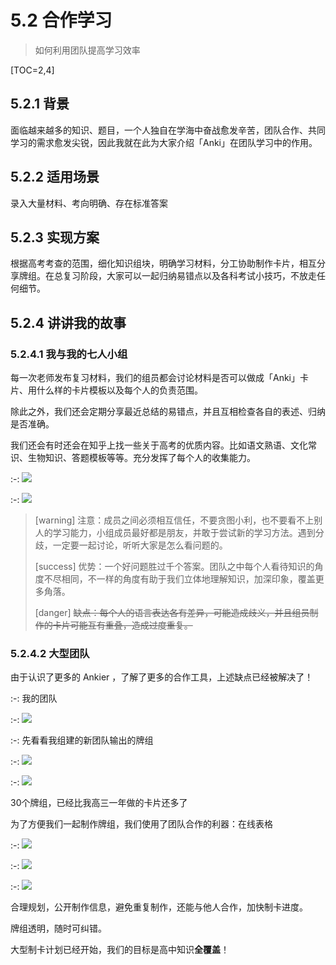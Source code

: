 # 5.2 合作学习

> 如何利用团队提高学习效率

\[TOC=2,4\]

## 5.2.1 背景

面临越来越多的知识、题目，一个人独自在学海中奋战愈发辛苦，团队合作、共同学习的需求愈发尖锐，因此我就在此为大家介绍「Anki」在团队学习中的作用。

## 5.2.2 适用场景

录入大量材料、考向明确、存在标准答案

## 5.2.3 实现方案

根据高考考查的范围，细化知识组块，明确学习材料，分工协助制作卡片，相互分享牌组。在总复习阶段，大家可以一起归纳易错点以及各科考试小技巧，不放走任何细节。

## 5.2.4 讲讲我的故事

### 5.2.4.1 我与我的七人小组

每一次老师发布复习材料，我们的组员都会讨论材料是否可以做成「Anki」卡片、用什么样的卡片模板以及每个人的负责范围。

除此之外，我们还会定期分享最近总结的易错点，并且互相检查各自的表述、归纳是否准确。

我们还会有时还会在知乎上找一些关于高考的优质内容。比如语文熟语、文化常识、生物知识、答题模板等等。充分发挥了每个人的收集能力。

:-: ![](../.gitbook/assets/TIM截图20180725213942.png)

:-: ![](../.gitbook/assets/TIM截图20180725214021.png)

> \[warning\] 注意：成员之间必须相互信任，不要贪图小利，也不要看不上别人的学习能力，小组成员最好都是朋友，并敢于尝试新的学习方法。遇到分歧，一定要一起讨论，听听大家是怎么看问题的。
>
> \[success\] 优势：一个好问题胜过千个答案。团队之中每个人看待知识的角度不尽相同，不一样的角度有助于我们立体地理解知识，加深印象，覆盖更多角落。
>
> \[danger\] ~~缺点：每个人的语言表达各有差异，可能造成歧义，并且组员制作的卡片可能互有重叠，造成过度重复。~~

### 5.2.4.2 大型团队

由于认识了更多的 Ankier ，了解了更多的合作工具，上述缺点已经被解决了！

:-: 我的团队

:-: ![](../.gitbook/assets/tim-jie-tu-20180928224124.png)

:-: 先看看我组建的新团队输出的牌组

:-: ![](../.gitbook/assets/tim-jie-tu-20180928223905.png)

:-: ![](../.gitbook/assets/tim-jie-tu-20180928223934.png)

30个牌组，已经比我高三一年做的卡片还多了

为了方便我们一起制作牌组，我们使用了团队合作的利器：在线表格

:-: ![](../.gitbook/assets/tim-jie-tu-20180928224416.png)

:-: ![](../.gitbook/assets/tim-jie-tu-20180928224438.png)

:-: ![](../.gitbook/assets/tim-jie-tu-20180928224604.png)

合理规划，公开制作信息，避免重复制作，还能与他人合作，加快制卡进度。

牌组透明，随时可纠错。

大型制卡计划已经开始，我们的目标是高中知识**全覆盖**！

